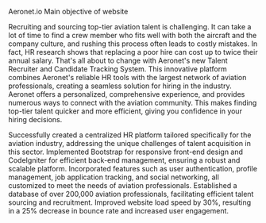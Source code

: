 Aeronet.io 
Main objective of website
 
Recruiting and sourcing top-tier aviation talent is challenging. 
It can take a lot of time to find a crew member who fits well with both the aircraft and the company culture, and rushing this process often leads to costly mistakes. In fact, HR research shows that replacing a poor hire can cost up to twice their annual salary.
That's all about to change with Aeronet's new Talent Recruiter and Candidate Tracking System. This innovative platform combines Aeronet's reliable HR tools with the largest network of aviation professionals, creating a seamless solution for hiring in the industry. Aeronet offers a personalized, comprehensive experience, and provides numerous ways to connect with the aviation community. This makes finding top-tier talent quicker and more efficient, giving you confidence in your hiring decisions.

Successfully created a centralized HR platform tailored specifically for the aviation industry, addressing the unique challenges of talent acquisition in this sector.
Implemented Bootstrap for responsive front-end design and CodeIgniter for efficient back-end management, ensuring a robust and scalable platform.
Incorporated features such as user authentication, profile management, job application tracking, and social networking, all customized to meet the needs of aviation professionals.
Established a database of over 200,000 aviation professionals, facilitating efficient talent sourcing and recruitment.
Improved website load speed by 30\%, resulting in a 25\% decrease in bounce rate and increased user engagement.
